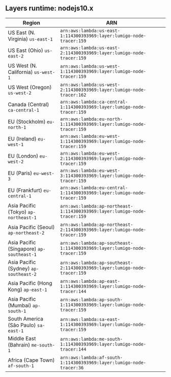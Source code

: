 Layers runtime: nodejs10.x
----
| Region | ARN |
| --- | --- |
|US East (N. Virginia)  `us-east-1`|`arn:aws:lambda:us-east-1:114300393969:layer:lumigo-node-tracer:159`|
|US East (Ohio)  `us-east-2`|`arn:aws:lambda:us-east-2:114300393969:layer:lumigo-node-tracer:159`|
|US West (N. California)  `us-west-1`|`arn:aws:lambda:us-west-1:114300393969:layer:lumigo-node-tracer:159`|
|US West (Oregon)  `us-west-2`|`arn:aws:lambda:us-west-2:114300393969:layer:lumigo-node-tracer:162`|
|Canada (Central)  `ca-central-1`|`arn:aws:lambda:ca-central-1:114300393969:layer:lumigo-node-tracer:159`|
|EU (Stockholm)  `eu-north-1`|`arn:aws:lambda:eu-north-1:114300393969:layer:lumigo-node-tracer:159`|
|EU (Ireland)  `eu-west-1`|`arn:aws:lambda:eu-west-1:114300393969:layer:lumigo-node-tracer:159`|
|EU (London)  `eu-west-2`|`arn:aws:lambda:eu-west-2:114300393969:layer:lumigo-node-tracer:159`|
|EU (Paris)  `eu-west-3`|`arn:aws:lambda:eu-west-3:114300393969:layer:lumigo-node-tracer:159`|
|EU (Frankfurt)  `eu-central-1`|`arn:aws:lambda:eu-central-1:114300393969:layer:lumigo-node-tracer:159`|
|Asia Pacific (Tokyo)  `ap-northeast-1`|`arn:aws:lambda:ap-northeast-1:114300393969:layer:lumigo-node-tracer:159`|
|Asia Pacific (Seoul)  `ap-northeast-2`|`arn:aws:lambda:ap-northeast-2:114300393969:layer:lumigo-node-tracer:159`|
|Asia Pacific (Singapore)  `ap-southeast-1`|`arn:aws:lambda:ap-southeast-1:114300393969:layer:lumigo-node-tracer:159`|
|Asia Pacific (Sydney)  `ap-southeast-2`|`arn:aws:lambda:ap-southeast-2:114300393969:layer:lumigo-node-tracer:159`|
|Asia Pacific (Hong Kong)  `ap-east-1`|`arn:aws:lambda:ap-east-1:114300393969:layer:lumigo-node-tracer:144`|
|Asia Pacific (Mumbai)  `ap-south-1`|`arn:aws:lambda:ap-south-1:114300393969:layer:lumigo-node-tracer:159`|
|South America (São Paulo)  `sa-east-1`|`arn:aws:lambda:sa-east-1:114300393969:layer:lumigo-node-tracer:159`|
|Middle East (Bahrain)  `me-south-1`|`arn:aws:lambda:me-south-1:114300393969:layer:lumigo-node-tracer:144`|
|Africa (Cape Town)  `af-south-1`|`arn:aws:lambda:af-south-1:114300393969:layer:lumigo-node-tracer:36`|
